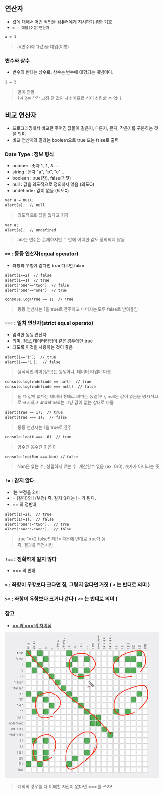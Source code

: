 ## 연산자
- 값에 대해서 어떤 작업을 컴퓨터에게 지시하기 위한 기호
- `= : 대입(이항)연산자`
```
a = 1
```
> a(변수)에 1(값)을 대입(이항)

### 변수와 상수
- 변수의 반대는 상수로, 상수는 변수에 대항되는 개념이다.
```
1 = 2
```
> 말이 안됨<br/>1과 2는 각각 고정 된 값인 상수이므로 식이 성립할 수 없다.


## 비교 연산자
- 프로그래밍에서 비교란 주어진 값들이 같은지, 다른지, 큰지, 작은지를 구분하는 것을 의미
- 비교 연산자의 결과는 boolean으로 true 또는 false로 출력


### Date Type : 정보 형식
- number : 숫자 1, 2, 3 ...
- string : 문자 "a", "b", "c" ...
- boolean : true(참), false(거짓)
- null : 값을 의도적으로 정의하지 않음 (의도O)
- undefinde : 값이 없음 (의도X)
```
var a = null;
alert(a);  // null
```
> 의도적으로 값을 없다고 지정
```
var a;
alert(a);  // undefined
```
> a라는 변수는 존재하지만 그 안에 어떠한 값도 정의되지 않음


### `==` : 동등 연산자(equal operator)
- 좌항과 우항이 같다면 true 다르면 false
```
alert(1==2)  // false
alert(1==1)  // true
alert("one"=="two")  // false 
alert("one"=="one")  // true
```
```
console.log(true == 1)  // true 
```
> 동등 연산자는 1을 true로 간주하고 나머지는 모두 false로 받아들임


### `===` : 일치 연산자(strict equal operato)
- 엄격한 동등 연산자
- 의미, 정보, 데이터타입이 같은 경우에만 true
- 되도록 이것을 사용하는 것이 좋음
```
alert(1=='1');  // true
alert(1==='1');  // false
```
> 실직적인 의미(정보)는 동일하나, 데이터 타입이 다름

```
console.log(undefinde == null)  // true
console.log(undefinde === null)	 // false
```
> 둘 다 값이 없다는 데이터 형태로 의미는 동일하나, null은 값이 없음을 명시적으로 표시하고 undefined는 그냥 값이 없는 상태로 다름

```
alert(true == 1);  // true
alert(true === 1);  // false
```
> 동등 연산자는 1을 true로 간주

```
console.log(0 === -0)  // true
```
> 양수건 음수건 0 은 0

```
console.log(Nan === Nan) // false
```
> Nan은 없는 수, 성립하지 않는 수, 계산할수 없음 (ex. 0/0), 숫자가 아니라는 뜻

### `!=` : 같지 않다
- !는 부정을 의미
- = (같다)의 ! (부정) 즉, 같지 않다는 != 가 된다.
- == 의 정반대
```
alert(1!=2);  // true
alert(1!=1);  // false
alert("one"!="two");  // true
alert("one"!="one");  // false
```
> true 1==2 false인데 != 때문에 반대로 true가 됨<br/>즉, 결과를 역전시킴
	
### `!==` : 정확하게 같지 않다
- === 의 반대

### `>` : 좌항이 우항보다 크다면 참, 그렇지 않다면 거짓 ( `<` 는 반대로 의미 )

### `>=` : 좌항이 우항보다 크거나 같다 ( `<=` 는 반대로 의미 )


### 참고
- [== 과 === 의 차이점](https://dorey.github.io/JavaScript-Equality-Table/)

![==](images/js07.png)

> 예외의 경우를 다 이해할 자신이 없다면 === 를 쓰자!
